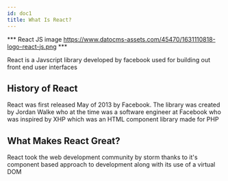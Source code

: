 ```yaml
---
id: doc1
title: What Is React?
---
```


*** React JS image https://www.datocms-assets.com/45470/1631110818-logo-react-js.png ***

React is a Javscript library developed by facebook used for building out front end user interfaces

## History of React

React was first released May of 2013 by Facebook. The library was created by Jordan Walke who at the time was a software engineer at Facebook who was inspired by XHP which was an HTML component library made for PHP

## What Makes React Great?

React took the web development community by storm thanks to it's component based approach to development along with its use of a virtual DOM
